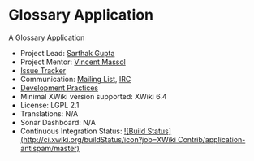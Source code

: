 # Glossary Application

A Glossary Application

* Project Lead: [Sarthak Gupta](http://www.xwiki.org/xwiki/bin/view/XWiki/sgc_072)
* Project Mentor: [Vincent Massol](http://www.xwiki.org/xwiki/bin/view/XWiki/VincentMassol)
* [Issue Tracker](http://jira.xwiki.org/browse/GLOSSARY)
* Communication: [Mailing List](http://dev.xwiki.org/xwiki/bin/view/Community/MailingLists), [IRC](http://dev.xwiki.org/xwiki/bin/view/Community/IRC)
* [Development Practices](http://dev.xwiki.org)
* Minimal XWiki version supported: XWiki 6.4
* License: LGPL 2.1
* Translations: N/A
* Sonar Dashboard: N/A
* Continuous Integration Status: [![Build Status](http://ci.xwiki.org/buildStatus/icon?job=XWiki Contrib/application-antispam/master)](http://ci.xwiki.org/view/Contrib/job/XWiki%20Contrib/job/application-antispam/job/master/)
